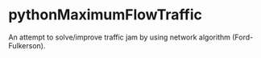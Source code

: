# pythonMaximumFlowTraffic
An attempt to solve/improve traffic jam by using network algorithm (Ford-Fulkerson).
